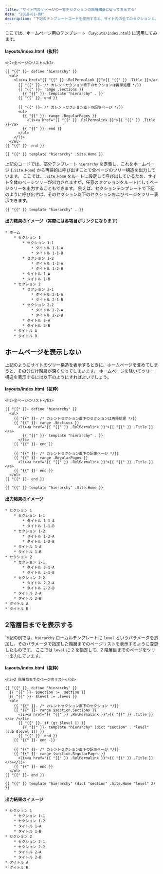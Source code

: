 ```yaml
---
title: "サイト内の全ページの一覧をセクションの階層構造に従って表示する"
date: "2018-01-09"
description: "下記のテンプレートコードを使用すると、サイト内の全てのセクションと、ページをツリー構造で表示することができます。すべてのページのリンクが出力されるので、サイトマップの出力に使用したり、ホームページ用のテンプレートに利用するとよいでしょう。"
---
```


ここでは、ホームページ用のテンプレート（`layouts/index.html`) に適用してみます。

#### layouts/index.html（抜粋）

~~~
<h2>全ページのリスト</h2>

{{ "{{" }}- define "hierarchy" }}
  <ul>
    <li><a href="{{ "{{" }} .RelPermalink }}">{{ "{{" }} .Title }}</a>
      {{ "{{" }}- /* カレントセクション直下のセクションは再帰処理 */}}
      {{ "{{" }}- range .Sections }}
        {{ "{{" }}- template "hierarchy" . }}
      {{ "{{" }}- end }}

      {{ "{{" }}- /* カレントセクション直下の記事ページ */}}
      <ul>
        {{ "{{" }}- range .RegularPages }}
          <li><a href="{{ "{{" }} .RelPermalink }}">{{ "{{" }} .Title }}</a>
        {{ "{{" }}- end }}
      </ul>
    </li>
  </ul>
{{ "{{" }}- end }}

{{ "{{" }} template "hierarchy" .Site.Home }}
~~~

上記のコードでは、部分テンプレート `hierarchy` を定義し、これをホームページ (`.Site.Home`) から再帰的に呼び出すことで全ページのツリー構造を出力しています。
ここでは、`.Site.Home` をルートに設定して呼び出しているため、サイト全体のページツリーが出力されますが、任意のセクションをルートにしてページツリーを出力することもできます。
例えば、セクションテンプレートで下記のように呼び出せば、そのセクション以下のセクションおよびページをツリー表示できます。

~~~
{{ "{{" }} template "hierarchy" . }}
~~~


#### 出力結果のイメージ（実際には各項目がリンクになります）

~~~
* ホーム
    * セクション 1
        * セクション 1-1
            * タイトル 1-1-A
            * タイトル 1-1-B
        * セクション 1-2
            * タイトル 1-2-A
            * タイトル 1-2-B
        * タイトル 1-A
        * タイトル 1-B
    * セクション 2
        * セクション 2-1
            * タイトル 2-1-A
            * タイトル 2-1-B
        * セクション 2-2
            * タイトル 2-2-A
            * タイトル 2-2-B
        * タイトル 2-A
        * タイトル 2-B
    * タイトル A
    * タイトル B
~~~


ホームページを表示しない
----

上記のようにサイトのツリー構造を表示するときに、ホームページを含めてしまうと、その分だけ階層が深くなってしまいます。
ホームページを除いてツリー構造を表示するには以下のようにすればよいでしょう。

#### layouts/index.html（抜粋）

~~~
<h2>全ページのリスト</h2>

{{ "{{" }}- define "hierarchy" }}
  <ul>
    {{ "{{" }}- /* カレントセクション直下のセクションは再帰処理 */}}
    {{ "{{" }}- range .Sections }}
      <li><a href="{{ "{{" }} .RelPermalink }}">{{ "{{" }} .Title }}</a>
        {{ "{{" }}- template "hierarchy" . }}
      </li>
    {{ "{{" }}- end }}

    {{ "{{" }}- /* カレントセクション直下の記事ページ */}}
    {{ "{{" }}- range .RegularPages }}
      <li><a href="{{ "{{" }} .RelPermalink }}">{{ "{{" }} .Title }}</a>
    {{ "{{" }}- end }}
  </ul>
{{ "{{" }}- end }}

{{ "{{" }} template "hierarchy" .Site.Home }}
~~~

#### 出力結果のイメージ

~~~
* セクション 1
    * セクション 1-1
        * タイトル 1-1-A
        * タイトル 1-1-B
    * セクション 1-2
        * タイトル 1-2-A
        * タイトル 1-2-B
    * タイトル 1-A
    * タイトル 1-B
* セクション 2
    * セクション 2-1
        * タイトル 2-1-A
        * タイトル 2-1-B
    * セクション 2-2
        * タイトル 2-2-A
        * タイトル 2-2-B
    * タイトル 2-A
    * タイトル 2-B
* タイトル A
* タイトル B
~~~


2階層目までを表示する
----

下記の例では、`hierarchy` ローカルテンプレートに `level` というパラメータを追加し、そのパラメータで指定した階層までのページリストを表示するように変更したものです。
ここでは `level` に 2 を指定して、2 階層目までのページをツリー出力しています。

#### layouts/index.html（抜粋）

~~~
<h2>2 階層目までのページのリスト</h2>

{{ "{{" }}- define "hierarchy" }}
  {{ "{{" }}- $section := .section }}
  {{ "{{" }}- $level := .level }}
  <ul>
    {{ "{{" }}- /* カレントセクション直下のセクション */}}
    {{ "{{" }}- range $section.Sections }}
      <li><a href="{{ "{{" }} .RelPermalink }}">{{ "{{" }} .Title }}</a> /</li>
      {{ "{{" }}- if (gt $level 1) }}
        {{ "{{" }}- template "hierarchy" (dict "section" . "level" (sub $level 1)) }}
      {{ "{{" }}- end }}
    {{ "{{" }}- end -}}

    {{ "{{" }}- /* カレントセクション直下の記事ページ */}}
    {{ "{{" }}- range $section.RegularPages }}
      <li><a href="{{ "{{" }} .RelPermalink }}">{{ "{{" }} .Title }}</a></li>
    {{ "{{" }}- end }}
  </ul>
{{ "{{" }}- end }}

{{ "{{" }} template "hierarchy" (dict "section" .Site.Home "level" 2) }}
~~~

#### 出力結果のイメージ

~~~
* セクション 1
    * セクション 1-1
    * セクション 1-2
    * タイトル 1-A
    * タイトル 1-B
* セクション 2
    * セクション 2-1
    * セクション 2-2
    * タイトル 2-A
    * タイトル 2-B
* タイトル A
* タイトル B
~~~

